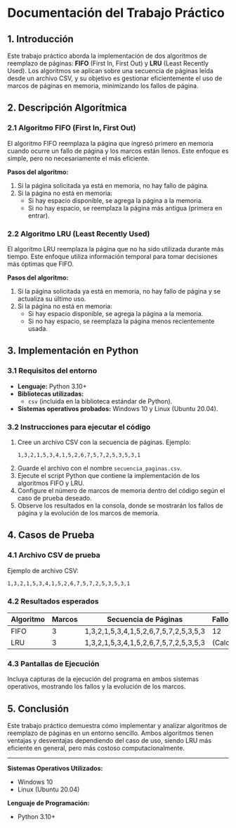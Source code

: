 # Documentación del Trabajo Práctico

## **1. Introducción**

Este trabajo práctico aborda la implementación de dos algoritmos de reemplazo de páginas: **FIFO** (First In, First Out) y **LRU** (Least Recently Used). Los algoritmos se aplican sobre una secuencia de páginas leída desde un archivo CSV, y su objetivo es gestionar eficientemente el uso de marcos de páginas en memoria, minimizando los fallos de página.

## **2. Descripción Algorítmica**

### **2.1 Algoritmo FIFO (First In, First Out)**
El algoritmo FIFO reemplaza la página que ingresó primero en memoria cuando ocurre un fallo de página y los marcos están llenos. Este enfoque es simple, pero no necesariamente el más eficiente.

**Pasos del algoritmo:**
1. Si la página solicitada ya está en memoria, no hay fallo de página.
2. Si la página no está en memoria:
   - Si hay espacio disponible, se agrega la página a la memoria.
   - Si no hay espacio, se reemplaza la página más antigua (primera en entrar).

### **2.2 Algoritmo LRU (Least Recently Used)**
El algoritmo LRU reemplaza la página que no ha sido utilizada durante más tiempo. Este enfoque utiliza información temporal para tomar decisiones más óptimas que FIFO.

**Pasos del algoritmo:**
1. Si la página solicitada ya está en memoria, no hay fallo de página y se actualiza su último uso.
2. Si la página no está en memoria:
   - Si hay espacio disponible, se agrega la página a la memoria.
   - Si no hay espacio, se reemplaza la página menos recientemente usada.

## **3. Implementación en Python**

### **3.1 Requisitos del entorno**
- **Lenguaje:** Python 3.10+
- **Bibliotecas utilizadas:**
  - `csv` (incluida en la biblioteca estándar de Python).
- **Sistemas operativos probados:** Windows 10 y Linux (Ubuntu 20.04).

### **3.2 Instrucciones para ejecutar el código**
1. Cree un archivo CSV con la secuencia de páginas. Ejemplo:
   ```
   1,3,2,1,5,3,4,1,5,2,6,7,5,7,2,5,3,5,3,1
   ```
2. Guarde el archivo con el nombre `secuencia_paginas.csv`.
3. Ejecute el script Python que contiene la implementación de los algoritmos FIFO y LRU.
4. Configure el número de marcos de memoria dentro del código según el caso de prueba deseado.
5. Observe los resultados en la consola, donde se mostrarán los fallos de página y la evolución de los marcos de memoria.

## **4. Casos de Prueba**

### **4.1 Archivo CSV de prueba**
Ejemplo de archivo CSV:

```
1,3,2,1,5,3,4,1,5,2,6,7,5,7,2,5,3,5,3,1
```

### **4.2 Resultados esperados**

| Algoritmo | Marcos | Secuencia de Páginas                   | Fallos |
|-----------|--------|----------------------------------------|--------|
| FIFO      | 3      | 1,3,2,1,5,3,4,1,5,2,6,7,5,7,2,5,3,5,3 | 12     |
| LRU       | 3      | 1,3,2,1,5,3,4,1,5,2,6,7,5,7,2,5,3,5,3 | (Calc) |

### **4.3 Pantallas de Ejecución**
Incluya capturas de la ejecución del programa en ambos sistemas operativos, mostrando los fallos y la evolución de los marcos.

## **5. Conclusión**

Este trabajo práctico demuestra cómo implementar y analizar algoritmos de reemplazo de páginas en un entorno sencillo. Ambos algoritmos tienen ventajas y desventajas dependiendo del caso de uso, siendo LRU más eficiente en general, pero más costoso computacionalmente.

---

**Sistemas Operativos Utilizados:**
- Windows 10
- Linux (Ubuntu 20.04)

**Lenguaje de Programación:**
- Python 3.10+

